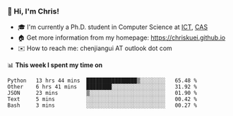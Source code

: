 ### 👋 Hi, I'm Chris!

<!--
**Chriskuei/Chriskuei** is a ✨ _special_ ✨ repository because its `README.md` (this file) appears on your GitHub profile.

Here are some ideas to get you started:

- 🔭 I’m currently working on ...
- 🌱 I’m currently learning ...
- 👯 I’m looking to collaborate on ...
- 🤔 I’m looking for help with ...
- 💬 Ask me about ...
- 📫 How to reach me: ...
- 😄 Pronouns: ...
- ⚡ Fun fact: ...
-->

- 🎓 I'm currently a Ph.D. student in Computer Science at [ICT](http://www.ict.ac.cn), [CAS](https://www.ucas.ac.cn)
- 🏠 Get more information from my homepage: https://chriskuei.github.io
- ✉️ How to reach me: chenjiangui AT outlook dot com

📊 **This week I spent my time on**

<!--START_SECTION:waka-->
```text
Python   13 hrs 44 mins  ████████████████▒░░░░░░░░   65.48 % 
Other    6 hrs 41 mins   ████████░░░░░░░░░░░░░░░░░   31.92 % 
JSON     23 mins         ▒░░░░░░░░░░░░░░░░░░░░░░░░   01.90 % 
Text     5 mins          ░░░░░░░░░░░░░░░░░░░░░░░░░   00.42 % 
Bash     3 mins          ░░░░░░░░░░░░░░░░░░░░░░░░░   00.27 % 
```
<!--END_SECTION:waka-->
